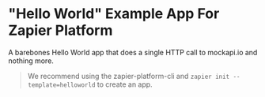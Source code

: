 # "Hello World" Example App For Zapier Platform

A barebones Hello World app that does a single HTTP call to mockapi.io and nothing more.

> We recommend using the zapier-platform-cli and `zapier init --template=helloworld` to create an app.
